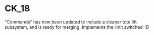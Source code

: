 CK_18
=====

  "Commands" has now been updated to include a cleaner tote lift subsystem, and is ready for merging. Implements the limit switches! :D 

